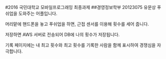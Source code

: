 #2016 국민대학교 모바일프로그래밍 최종과제
##경영정보학부 20123075 유문상
푸쉬업을 도와주는 어플입니다.

머리맡에 핸드폰을 놓고 푸쉬업을 하면, 근접 센서를 이용해 횟수를 세어 줍니다.

저장하면 AWS 서버로 전송되어 DB에 나의 횟수가 저장됩니다.

기록 페이지에는 내 최고 횟수와 최고 횟수를 기록한 사람을 함께 표시하여 경쟁심을 자극합니다.
